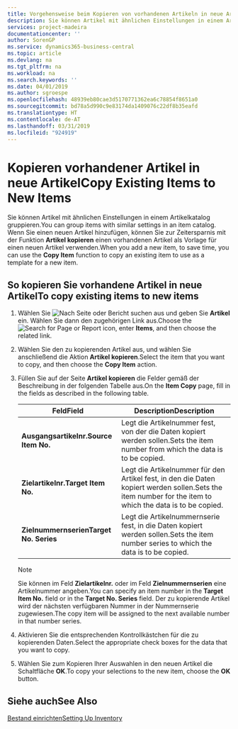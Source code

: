 ```yaml
---
title: Vorgehensweise beim Kopieren von vorhandenen Artikeln in neue Artikel
description: Sie können Artikel mit ähnlichen Einstellungen in einem Artikelkatalog gruppieren. Wenn Sie einen neuen Artikel hinzufügen, können Sie zur Zeitersparnis mit der Option Artikel kopieren einen vorhandenen Artikel als Vorlage für einen neuen Artikel verwenden.
services: project-madeira
documentationcenter: ''
author: SorenGP
ms.service: dynamics365-business-central
ms.topic: article
ms.devlang: na
ms.tgt_pltfrm: na
ms.workload: na
ms.search.keywords: ''
ms.date: 04/01/2019
ms.author: sgroespe
ms.openlocfilehash: 48939eb80cae3d5170771362ea6c78854f8651a0
ms.sourcegitcommit: bd78a5d990c9e83174da1409076c22df8b35eafd
ms.translationtype: HT
ms.contentlocale: de-AT
ms.lasthandoff: 03/31/2019
ms.locfileid: "924919"
---
```

# <a name="copy-existing-items-to-new-items"></a><span data-ttu-id="d811d-104">Kopieren vorhandener Artikel in neue Artikel</span><span class="sxs-lookup"><span data-stu-id="d811d-104">Copy Existing Items to New Items</span></span>
<span data-ttu-id="d811d-105">Sie können Artikel mit ähnlichen Einstellungen in einem Artikelkatalog gruppieren.</span><span class="sxs-lookup"><span data-stu-id="d811d-105">You can group items with similar settings in an item catalog.</span></span> <span data-ttu-id="d811d-106">Wenn Sie einen neuen Artikel hinzufügen, können Sie zur Zeitersparnis mit der Funktion **Artikel kopieren** einen vorhandenen Artikel als Vorlage für einen neuen Artikel verwenden.</span><span class="sxs-lookup"><span data-stu-id="d811d-106">When you add a new item, to save time, you can use the **Copy Item** function to copy an existing item to use as a template for a new item.</span></span>  

## <a name="to-copy-existing-items-to-new-items"></a><span data-ttu-id="d811d-107">So kopieren Sie vorhandene Artikel in neue Artikel</span><span class="sxs-lookup"><span data-stu-id="d811d-107">To copy existing items to new items</span></span>  

1.  <span data-ttu-id="d811d-108">Wählen Sie ![Nach Seite oder Bericht suchen](../../media/ui-search/search_small.png "Symbol nach Seite oder Bericht suchen") aus und geben Sie **Artikel** ein. Wählen Sie dann den zugehörigen Link aus.</span><span class="sxs-lookup"><span data-stu-id="d811d-108">Choose the ![Search for Page or Report](../../media/ui-search/search_small.png "Search for Page or Report icon") icon, enter **Items**, and then choose the related link.</span></span>  
2.  <span data-ttu-id="d811d-109">Wählen Sie den zu kopierenden Artikel aus, und wählen Sie anschließend die Aktion **Artikel kopieren**.</span><span class="sxs-lookup"><span data-stu-id="d811d-109">Select the item that you want to copy, and then choose the **Copy Item** action.</span></span>  
3.  <span data-ttu-id="d811d-110">Füllen Sie auf der Seite **Artikel kopieren** die Felder gemäß der Beschreibung in der folgenden Tabelle aus.</span><span class="sxs-lookup"><span data-stu-id="d811d-110">On the **Item Copy** page, fill in the fields as described in the following table.</span></span>  

    |<span data-ttu-id="d811d-111">Feld</span><span class="sxs-lookup"><span data-stu-id="d811d-111">Field</span></span>|<span data-ttu-id="d811d-112">Description</span><span class="sxs-lookup"><span data-stu-id="d811d-112">Description</span></span>|  
    |---------------------------------|---------------------------------------|  
    |<span data-ttu-id="d811d-113">**Ausgangsartikelnr.**</span><span class="sxs-lookup"><span data-stu-id="d811d-113">**Source Item No.**</span></span>|<span data-ttu-id="d811d-114">Legt die Artikelnummer fest, von der die Daten kopiert werden sollen.</span><span class="sxs-lookup"><span data-stu-id="d811d-114">Sets the item number from which the data is to be copied.</span></span>|  
    |<span data-ttu-id="d811d-115">**Zielartikelnr.**</span><span class="sxs-lookup"><span data-stu-id="d811d-115">**Target Item No.**</span></span>|<span data-ttu-id="d811d-116">Legt die Artikelnummer für den Artikel fest, in den die Daten kopiert werden sollen.</span><span class="sxs-lookup"><span data-stu-id="d811d-116">Sets the item number for the item to which the data is to be copied.</span></span>|  
    |<span data-ttu-id="d811d-117">**Zielnummernserien**</span><span class="sxs-lookup"><span data-stu-id="d811d-117">**Target No. Series**</span></span>|<span data-ttu-id="d811d-118">Legt die Artikelnummernserie fest, in die Daten kopiert werden sollen.</span><span class="sxs-lookup"><span data-stu-id="d811d-118">Sets the item number series to which the data is to be copied.</span></span>|  

    > [!NOTE]  
    >  <span data-ttu-id="d811d-119">Sie können im Feld **Zielartikelnr.** oder im Feld **Zielnummernserien** eine Artikelnummer angeben.</span><span class="sxs-lookup"><span data-stu-id="d811d-119">You can specify an item number in the **Target Item No.** field or in the **Target No. Series** field.</span></span> <span data-ttu-id="d811d-120">Der zu kopierende Artikel wird der nächsten verfügbaren Nummer in der Nummernserie zugewiesen.</span><span class="sxs-lookup"><span data-stu-id="d811d-120">The copy item will be assigned to the next available number in that number series.</span></span>  

4.  <span data-ttu-id="d811d-121">Aktivieren Sie die entsprechenden Kontrollkästchen für die zu kopierenden Daten.</span><span class="sxs-lookup"><span data-stu-id="d811d-121">Select the appropriate check boxes for the data that you want to copy.</span></span>  
5.  <span data-ttu-id="d811d-122">Wählen Sie zum Kopieren Ihrer Auswahlen in den neuen Artikel die Schaltfläche **OK**.</span><span class="sxs-lookup"><span data-stu-id="d811d-122">To copy your selections to the new item, choose the **OK** button.</span></span>  

## <a name="see-also"></a><span data-ttu-id="d811d-123">Siehe auch</span><span class="sxs-lookup"><span data-stu-id="d811d-123">See Also</span></span>  
[<span data-ttu-id="d811d-124">Bestand einrichten</span><span class="sxs-lookup"><span data-stu-id="d811d-124">Setting Up Inventory</span></span>](../../inventory-setup-inventory.md)
